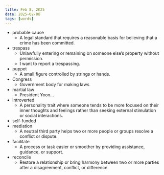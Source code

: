 ```yaml
---
title: Feb 8, 2K25
date: 2025-02-08
tags: [words]
---
```


- probable cause
  -  A legal standard that requires a reasonable basis for believing that a crime has been committed.
- trespass
  - Unlawfully entering or remaining on someone else’s property without permission.
  - I want to report a trespassing.
- puppet
  - A small figure controlled by strings or hands.
- Congress
  - Government body for making laws.
- martial law
  - President Yoon...
- introverted
  - A personality trait where someone tends to be more focused on their inner thoughts and feelings rather than seeking external stimulation or social interactions.
- self-funded
- mediation
  - A neutral third party helps two or more people or groups resolve a conflict or dispute.
- facilitate
  - A process or task easier or smoother by providing assistance, guidance, or support.
- reconcile
  - Restore a relationship or bring harmony between two or more parties after a disagreement, conflict, or difference.